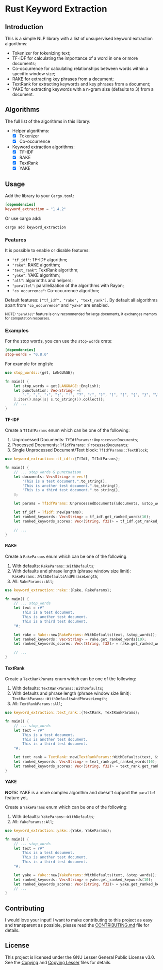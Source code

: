 # Rust Keyword Extraction

## Introduction

This is a simple NLP library with a list of unsupervised keyword extraction algorithms:

- Tokenizer for tokenizing text;
- TF-IDF for calculating the importance of a word in one or more documents;
- Co-occurrence for calculating relationships between words within a specific window size;
- RAKE for extracting key phrases from a document;
- TextRank for extracting keywords and key phrases from a document;
- YAKE for extracting keywords with a n-gram size (defaults to 3) from a document.

## Algorithms

The full list of the algorithms in this library:

- Helper algorithms:
  - [x] Tokenizer
  - [x] Co-occurrence
- Keyword extraction algorithms:
  - [x] TF-IDF
  - [x] RAKE
  - [x] TextRank
  - [x] YAKE

## Usage

Add the library to your `Cargo.toml`:

```toml
[dependencies]
keyword_extraction = "1.4.2"
```

Or use cargo add:

```bash
cargo add keyword_extraction
```

### Features

It is possible to enable or disable features:

- `"tf_idf"`: TF-IDF algorithm;
- `"rake"`: RAKE algorithm;
- `"text_rank"`: TextRank algorithm;
- `"yake"`: YAKE algorithm;
- `"all"`: algorimths and helpers;
- `"parallel"`: parallelization of the algorithms with Rayon;
- `"co_occurrence"`: Co-occurrence algorithm;

Default features: `["tf_idf", "rake", "text_rank"]`. By default all algorithms apart from `"co_occurrence"` and `"yake"` are enabled.

<small>NOTE: `"parallel"` feature is only recommended for large documents, it exchanges memory for computation resourses.</small>

### Examples

For the stop words, you can use the `stop-words` crate:

```toml
[dependencies]
stop-words = "0.8.0"
```

For example for english:

```rust
use stop_words::{get, LANGUAGE};

fn main() {
    let stop_words = get(LANGUAGE::English);
    let punctuation: Vec<String> =[
        ".", ",", ":", ";", "!", "?", "(", ")", "[", "]", "{", "}", "\"", "'",
    ].iter().map(|s| s.to_string()).collect();
    // ...
}
```

#### TF-IDF

Create a `TfIdfParams` enum which can be one of the following:

1. Unprocessed Documents: `TfIdfParams::UnprocessedDocuments`;
2. Processed Documents: `TfIdfParams::ProcessedDocuments`;
3. Single Unprocessed Document/Text block: `TfIdfParams::TextBlock`;

```rust
use keyword_extraction::tf_idf::{TfIdf, TfIdfParams};

fn main() {
    // ... stop_words & punctuation
    let documents: Vec<String> = vec![
        "This is a test document.".to_string(),
        "This is another test document.".to_string(),
        "This is a third test document.".to_string(),
    ];

    let params = TfIdfParams::UnprocessedDocuments(&documents, &stop_words, Some(&punctuation));

    let tf_idf = TfIdf::new(params);
    let ranked_keywords: Vec<String> = tf_idf.get_ranked_words(10);
    let ranked_keywords_scores: Vec<(String, f32)> = tf_idf.get_ranked_word_scores(10);

    // ...
}
```

#### RAKE

Create a `RakeParams` enum which can be one of the following:

1. With defaults: `RakeParams::WithDefaults`;
2. With defaults and phrase length (phrase window size limit): `RakeParams::WithDefaultsAndPhraseLength`;
3. All: `RakeParams::All`;

```rust
use keyword_extraction::rake::{Rake, RakeParams};

fn main() {
    // ... stop_words
    let text = r#"
        This is a test document.
        This is another test document.
        This is a third test document.
    "#;

    let rake = Rake::new(RakeParams::WithDefaults(text, &stop_words));
    let ranked_keywords: Vec<String> = rake.get_ranked_words(10);
    let ranked_keywords_scores: Vec<(String, f32)> = rake.get_ranked_word_scores(10);

    // ...
}
```

#### TextRank

Create a `TextRankParams` enum which can be one of the following:

1. With defaults: `TextRankParams::WithDefaults`;
2. With defaults and phrase length (phrase window size limit): `TextRankParams::WithDefaultsAndPhraseLength`;
3. All: `TextRankParams::All`;

```rust
use keyword_extraction::text_rank::{TextRank, TextRankParams};

fn main() {
    // ... stop_words
    let text = r#"
        This is a test document.
        This is another test document.
        This is a third test document.
    "#;

    let text_rank = TextRank::new(TextRankParams::WithDefaults(text, &stop_words));
    let ranked_keywords: Vec<String> = text_rank.get_ranked_words(10);
    let ranked_keywords_scores: Vec<(String, f32)> = text_rank.get_ranked_word_scores(10);
}
```

#### YAKE

**NOTE:** YAKE is a more complex algorithm and doesn't support the `parallel` feature yet.

Create a `YakeParams` enum which can be one of the following:

1. With defaults: `YakeParams::WithDefaults`;
2. All: `YakeParams::All`;

```rust
use keyword_extraction::yake::{Yake, YakeParams};

fn main() {
    // ... stop_words
    let text = r#"
        This is a test document.
        This is another test document.
        This is a third test document.
    "#;

    let yake = Yake::new(YakeParams::WithDefaults(text, &stop_words));
    let ranked_keywords: Vec<String> = yake.get_ranked_keywords(10);
    let ranked_keywords_scores: Vec<(String, f32)> = yake.get_ranked_keyword_scores(10);
    // ...
}
```

## Contributing

I would love your input! I want to make contributing to this project as easy and transparent as possible, please read the [CONTRIBUTING.md](CONTRIBUTING.md) file for details.

## License

This project is licensed under the GNU Lesser General Public License v3.0. See the [Copying](COPYING)
and [Copying Lesser](COPYING.LESSER) files for details.

